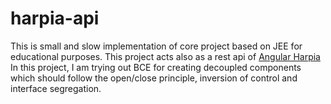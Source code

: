 # harpia-api

This is small and slow implementation of core project based on JEE for educational purposes. This project acts also as a rest api of [Angular Harpia](https://github.com/orobsonpires/harpia)
In this project, I am trying out BCE for creating decoupled components which should follow the open/close principle, inversion of control and interface segregation.
